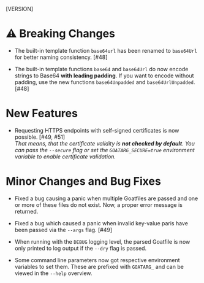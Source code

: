 [VERSION]

# ⚠️ Breaking Changes

- The built-in template function `base64url` has been renamed to `base64Url` for better naming consistency. [#48]

- The built-in template functions `base64` and `base64Url` do now encode strings to Base64 **with leading padding**. If you want to encode without padding, use the new functions `base64Unpadded` and `base64UrlUnpadded`. [#48]

# New Features

- Requesting HTTPS endpoints with self-signed certificates is now possible. [#49, #51]  
  *That means, that the certificate validity is **not checked by default**. You can pass the `--secure` flag or set the `GOATARG_SECURE=true` environment variable to enable certificate validation.*

# Minor Changes and Bug Fixes

- Fixed a bug causing a panic when multiple Goatfiles are passed and one or more of these files do not exist. Now, a proper error message is returned.

- Fixed a bug which caused a panic when invalid key-value paris have been passed via the `--args` flag. [#49]

- When running with the `DEBUG` logging level, the parsed Goatfile is now only printed to log output if the `--dry` flag is passed.

- Some command line parameters now got respective environment variables to set them. These are prefixed with `GOATARG_` and can be viewed in the `--help` overview.